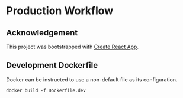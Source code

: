 # Production Workflow
## Acknowledgement
This project was bootstrapped with [Create React App](https://github.com/facebook/create-react-app).

## Development Dockerfile
Docker can be instructed to use a non-default file as its configuration.
```shell
docker build -f Dockerfile.dev
```
